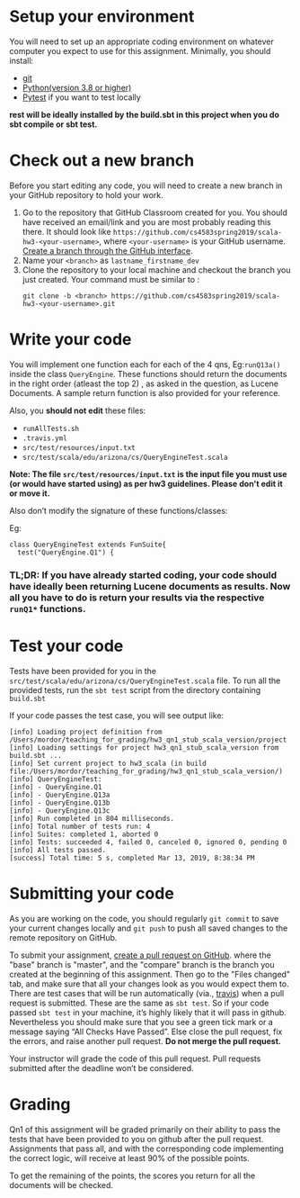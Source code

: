 # Setup your environment

You will need to set up an appropriate coding environment on whatever computer
you expect to use for this assignment.
Minimally, you should install:
 
* [git](https://git-scm.com/downloads)
* [Python(version 3.8 or higher)](https://www.python.org/)
* [Pytest](https://docs.pytest.org/en/stable/) if you want to test locally


**rest will be ideally installed by the build.sbt in this project when you do sbt compile or sbt test.**

# Check out a new branch

Before you start editing any code, you will need to create a new branch in your
GitHub repository to hold your work.

1. Go to the repository that GitHub Classroom created for you. You should have received an email/link and you are most probably reading this there. It should look like
`https://github.com/cs4583spring2019/scala-hw3-<your-username>`, where
`<your-username>` is your GitHub username. 
[Create a branch through the GitHub interface](https://help.github.com/articles/creating-and-deleting-branches-within-your-repository/).
2. Name your `<branch>` as `lastname_firstname_dev`
2. Clone the repository to your local machine and checkout the branch you
just created. Your command must be similar to :
   ```
   git clone -b <branch> https://github.com/cs4583spring2019/scala-hw3-<your-username>.git
   ```

# Write your code

You will implement one function each for each of the 4 qns, Eg:`runQ13a()` inside 
the class `QueryEngine`. These functions should return the documents in the right order (atleast the top 2) , as asked in the question, as Lucene Documents. 
A sample return function is also provided for your reference. 

Also, you **should not edit** these files:
- `runAllTests.sh`
- `.travis.yml`
- `src/test/resources/input.txt`
- `src/test/scala/edu/arizona/cs/QueryEngineTest.scala`

**Note: The file `src/test/resources/input.txt` is the input file you must use (or would have started using) as per hw3 guidelines. Please don't edit it or move it.**

Also don’t modify the signature of these functions/classes:

Eg:

```
class QueryEngineTest extends FunSuite{
  test("QueryEngine.Q1") {
```


### TL;DR: If you have already started coding, your code should have ideally been returning Lucene documents as results. Now all you have to do is return your results via the respective `runQ1*` functions.

# Test your code

Tests have been provided for you in the `src/test/scala/edu/arizona/cs/QueryEngineTest.scala` file.
To run all the provided tests, run the ``sbt test`` script from the directory containing `build.sbt`

If your code passes the test case, you will see output like:
```
[info] Loading project definition from /Users/mordor/teaching_for_grading/hw3_qn1_stub_scala_version/project
[info] Loading settings for project hw3_qn1_stub_scala_version from build.sbt ...
[info] Set current project to hw3_scala (in build file:/Users/mordor/teaching_for_grading/hw3_qn1_stub_scala_version/)
[info] QueryEngineTest:
[info] - QueryEngine.Q1
[info] - QueryEngine.Q13a
[info] - QueryEngine.Q13b
[info] - QueryEngine.Q13c
[info] Run completed in 804 milliseconds.
[info] Total number of tests run: 4
[info] Suites: completed 1, aborted 0
[info] Tests: succeeded 4, failed 0, canceled 0, ignored 0, pending 0
[info] All tests passed.
[success] Total time: 5 s, completed Mar 13, 2019, 8:38:34 PM
```

# Submitting your code

As you are working on the code, you should regularly `git commit` to save your
current changes locally and `git push` to push all saved changes to the remote
repository on GitHub.    

To submit your assignment,
[create a pull request on GitHub](https://help.github.com/articles/creating-a-pull-request/#creating-the-pull-request).
where the "base" branch is "master", and the "compare" branch is the branch you
created at the beginning of this assignment.
Then go to the "Files changed" tab, and make sure that all your changes look as you would expect them
to.
There are test cases that will be run automatically (via., [travis](https://travis-ci.com/))
when a pull request is submitted. 
These are the same as `sbt test`. 
So if your code passed `sbt test` in your machine, 
it’s highly likely that it will pass in github. Nevertheless 
you should make sure that you see a green tick mark or a message 
saying “All Checks Have Passed”. Else close the pull request, fix the errors, and raise another pull request.
**Do not merge the pull request.**

Your instructor will grade the code of this pull request. 
Pull requests submitted after the deadline won’t be considered.

# Grading

Qn1 of this assignment will be graded primarily on their ability to pass the tests that
have been provided to you on github after the pull request.
Assignments that pass all, and with the corresponding code implementing the correct logic, will receive at least 90% of the
possible points.

To get the remaining of the points, the scores you return for all the documents will be checked.
